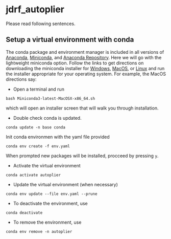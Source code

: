 # jdrf_autoplier
Please read following sentences.

## Setup a virtual environment with conda
The conda package and environment manager is included in all versions of
[Anaconda](https://docs.conda.io/projects/conda/en/latest/glossary.html#anaconda-glossary),
[Miniconda](https://docs.conda.io/projects/conda/en/latest/glossary.html#miniconda-glossary),
and [Anaconda Repository](https://docs.continuum.io/anaconda-repository/).
Here we will go with the lightweight miniconda option.
Follow the links to get directions on downloading the miniconda installer for
[Windows](https://conda.io/docs/user-guide/install/windows.html),
[MacOS](https://conda.io/docs/user-guide/install/macos.html), or
[Linux](https://conda.io/docs/user-guide/install/linux.html) and run the
installer appropriate for your operating system. For example, the MacOS
directions say:
+ Open a terminal and run
```
bash Miniconda3-latest-MacOSX-x86_64.sh
```
which will open an installer screen that will walk you through installation.
+ Double check conda is updated.
```
conda update -n base conda
```
Init conda environmen with the yaml file provided
```
conda env create -f env.yaml
```

When prompted new packages will be installed, procceed by pressing `y`.
+ Activate the virtual environment
```
conda activate autoplier
```
+ Update the virtual environment (when necessary)
```
conda env update --file env.yaml --prune
```
+ To deactivate the environment, use
```
conda deactivate
```
+ To remove the environment, use
```
conda env remove -n autoplier
```
